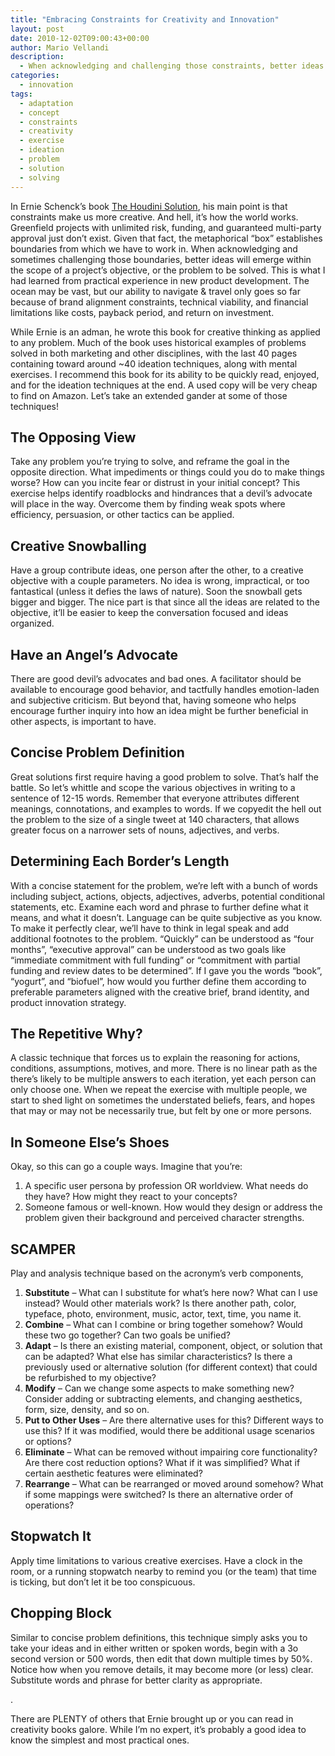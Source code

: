 ```yaml
---
title: "Embracing Constraints for Creativity and Innovation"
layout: post
date: 2010-12-02T09:00:43+00:00
author: Mario Vellandi
description:
  - When acknowledging and challenging those constraints, better ideas will emerge within the scope of a project's objective, or the problem to be solved
categories:
  - innovation
tags:
  - adaptation
  - concept
  - constraints
  - creativity
  - exercise
  - ideation
  - problem
  - solution
  - solving
---
```

In Ernie Schenck&#8217;s book [The Houdini Solution](http://www.amazon.com/gp/product/007146204X?ie=UTF8&tag=melodinmarke-20&linkCode=as2&camp=1789&creative=390957&creativeASIN=007146204X), his main point is that constraints make us more creative. And hell, it&#8217;s how the world works. Greenfield projects with unlimited risk, funding, and guaranteed multi-party approval just don&#8217;t exist. Given that fact, the metaphorical &#8220;box&#8221; establishes boundaries from which we have to work in. When acknowledging and sometimes challenging those boundaries, better ideas will emerge within the scope of a project&#8217;s objective, or the problem to be solved. This is what I had learned from practical experience in new product development. The ocean may be vast, but our ability to navigate & travel only goes so far because of brand alignment constraints, technical viability, and financial limitations like costs, payback period, and return on investment.

While Ernie is an adman, he wrote this book for creative thinking as applied to any problem. Much of the book uses historical examples of problems solved in both marketing and other disciplines, with the last 40 pages containing toward around ~40 ideation techniques, along with mental exercises. I recommend this book for its ability to be quickly read, enjoyed, and for the ideation techniques at the end. A used copy will be very cheap to find on Amazon. Let&#8217;s take an extended gander at some of those techniques!

## The Opposing View

Take any problem you&#8217;re trying to solve, and reframe the goal in the opposite direction. What impediments or things could you do to make things worse? How can you incite fear or distrust in your initial concept? This exercise helps identify roadblocks and hindrances that a devil&#8217;s advocate will place in the way. Overcome them by finding weak spots where efficiency, persuasion, or other tactics can be applied.

## Creative Snowballing

Have a group contribute ideas, one person after the other, to a creative objective with a couple parameters. No idea is wrong, impractical, or too fantastical (unless it defies the laws of nature). Soon the snowball gets bigger and bigger. The nice part is that since all the ideas are related to the objective, it&#8217;ll be easier to keep the conversation focused and ideas organized.

## Have an Angel&#8217;s Advocate

There are good devil&#8217;s advocates and bad ones. A facilitator should be available to encourage good behavior, and tactfully handles emotion-laden and subjective criticism. But beyond that, having someone who helps encourage further inquiry into how an idea might be further beneficial in other aspects, is important to have.

## Concise Problem Definition

Great solutions first require having a good problem to solve. That&#8217;s half the battle. So let&#8217;s whittle and scope the various objectives in writing to a sentence of 12-15 words. Remember that everyone attributes different meanings, connotations, and examples to words. If we copyedit the hell out the problem to the size of a single tweet at 140 characters, that allows greater focus on a narrower sets of nouns, adjectives, and verbs.

## Determining Each Border&#8217;s Length

With a concise statement for the problem, we&#8217;re left with a bunch of words including subject, actions, objects, adjectives, adverbs, potential conditional statements, etc. Examine each word and phrase to further define what it means, and what it doesn&#8217;t. Language can be quite subjective as you know. To make it perfectly clear, we&#8217;ll have to think in legal speak and add additional footnotes to the problem. &#8220;Quickly&#8221; can be understood as &#8220;four months&#8221;, &#8220;executive approval&#8221; can be understood as two goals like &#8220;immediate commitment with full funding&#8221; or &#8220;commitment with partial funding and review dates to be determined&#8221;. If I gave you the words &#8220;book&#8221;, &#8220;yogurt&#8221;, and &#8220;biofuel&#8221;, how would you further define them according to preferable parameters aligned with the creative brief, brand identity, and product innovation strategy.

## The Repetitive Why?

A classic technique that forces us to explain the reasoning for actions, conditions, assumptions, motives, and more. There is no linear path as the there&#8217;s likely to be multiple answers to each iteration, yet each person can only choose one. When we repeat the exercise with multiple people, we start to shed light on sometimes the understated beliefs, fears, and hopes that may or may not be necessarily true, but felt by one or more persons.

## In Someone Else&#8217;s Shoes

Okay, so this can go a couple ways. Imagine that you&#8217;re:

  1. A specific user persona by profession OR worldview. What needs do they have? How might they react to your concepts?
  2. Someone famous or well-known. How would they design or address the problem given their background and perceived character strengths.

## SCAMPER

Play and analysis technique based on the acronym&#8217;s verb components,

  1. __Substitute__ &#8211; What can I substitute for what&#8217;s here now? What can I use instead? Would other materials work? Is there another path, color, typeface, photo, environment, music, actor, text, time, you name it.
  2. __Combine__ &#8211; What can I combine or bring together somehow? Would these two go together? Can two goals be unified?
  3. __Adapt__ &#8211; Is there an existing material, component, object, or solution that can be adapted? What else has similar characteristics? Is there a previously used or alternative solution (for different context) that could be refurbished to my objective?
  4. __Modify__ &#8211; Can we change some aspects to make something new? Consider adding or subtracting elements, and changing aesthetics, form, size, density, and so on.
  5. __Put to Other Uses__ &#8211; Are there alternative uses for this? Different ways to use this? If it was modified, would there be additional usage scenarios or options?
  6. __Eliminate__ &#8211; What can be removed without impairing core functionality? Are there cost reduction options? What if it was simplified? What if certain aesthetic features were eliminated?
  7. __Rearrange__ &#8211; What can be rearranged or moved around somehow? What if some mappings were switched? Is there an alternative order of operations?

## Stopwatch It

Apply time limitations to various creative exercises. Have a clock in the room, or a running stopwatch nearby to remind you (or the team) that time is ticking, but don&#8217;t let it be too conspicuous.

## Chopping Block

Similar to concise problem definitions, this technique simply asks you to take your ideas and in either written or spoken words, begin with a 3o second version or 500 words, then edit that down multiple times by 50%. Notice how when you remove details, it may become more (or less) clear. Substitute words and phrase for better clarity as appropriate.

.

There are PLENTY of others that Ernie brought up or you can read in creativity books galore. While I&#8217;m no expert, it&#8217;s probably a good idea to know the simplest and most practical ones.
